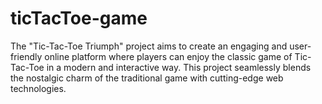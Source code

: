 # ticTacToe-game
The "Tic-Tac-Toe Triumph" project aims to create an engaging and user-friendly online platform where players can enjoy the classic game of Tic-Tac-Toe in a modern and interactive way. This project seamlessly blends the nostalgic charm of the traditional game with cutting-edge web technologies.
